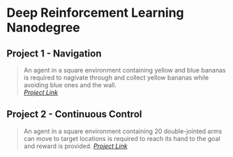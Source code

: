 # Deep Reinforcement Learning Nanodegree
## Project 1 - Navigation
> An agent in a square environment containing yellow and blue bananas is required to nagivate through and collect yellow bananas while avoiding blue ones and the wall.  
 *[Project Link](https://github.com/unfussygarlic/DRL-ND/tree/master/P1-Navigation)*
 
 ## Project 2 - Continuous Control
> An agent in a square environment containing 20 double-jointed arms can move to target locations is required to reach its hand to the goal and reward is provided.
 *[Project Link](https://github.com/vmelan/DRLND-udacity/tree/master/p2_continuous_control)*
